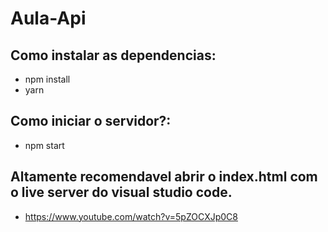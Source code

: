 # Aula-Api

## Como instalar as dependencias:

- npm install
- yarn


## Como iniciar o servidor?:
- npm start


## Altamente recomendavel abrir o index.html com o live server do visual studio code.
- https://www.youtube.com/watch?v=5pZOCXJp0C8
